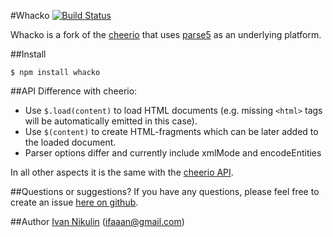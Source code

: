 #Whacko
[![Build Status](https://api.travis-ci.org/inikulin/whacko.svg)](https://travis-ci.org/inikulin/whacko)

Whacko is a fork of the [cheerio](https://github.com/MatthewMueller/cheerio) that uses [parse5](https://github.com/inikulin/parse5) as an underlying platform.

##Install
```
$ npm install whacko
```

##API 
Difference with cheerio:
* Use `$.load(content)` to load HTML documents (e.g. missing `<html>` tags will be automatically emitted in this case).
* Use `$(content)` to create HTML-fragments which can be later added to the loaded document.
* Parser options differ and currently include xmlMode and encodeEntities

In all other aspects it is the same with the [cheerio API](https://github.com/MatthewMueller/cheerio#api).

##Questions or suggestions?
If you have any questions, please feel free to create an issue [here on github](https://github.com/inikulin/whacko/issues).


##Author
[Ivan Nikulin](https://github.com/inikulin) (ifaaan@gmail.com)
